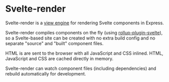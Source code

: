 Svelte-render
=============

Svelte-render is a [view engine](https://expressjs.com/en/guide/using-template-engines.html) for rendering Svelte components in Express.

Svelte-render compiles components on the fly (using [rollup-plugin-svelte](https://github.com/sveltejs/rollup-plugin-svelte)), so a Svelte-based site can be created with no extra build config and no separate "source" and "built" component files.

HTML is are sent to the browser with all JavaScript and CSS inlined.  HTML, JavaScript and CSS are cached directly in memory.

Svelte-render can watch component files (including dependencies) and rebuild automatically for development.

